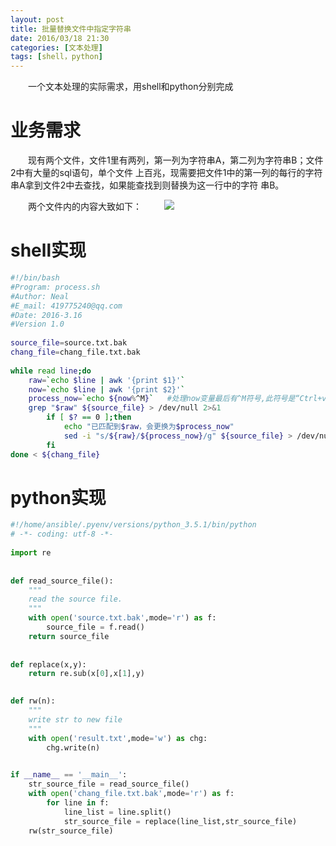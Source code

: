 ```yaml
---
layout: post
title: 批量替换文件中指定字符串
date: 2016/03/18 21:30
categories: [文本处理]
tags: [shell，python]
---
```


　　一个文本处理的实际需求，用shell和python分别完成
<!--more-->

# 业务需求
　　现有两个文件，文件1里有两列，第一列为字符串A，第二列为字符串B；文件2中有大量的sql语句，单个文件
上百兆，现需要把文件1中的第一列的每行的字符串A拿到文件2中去查找，如果能查找到则替换为这一行中的字符
串B。

　　两个文件内的内容大致如下：
　　
![](/images/2016-03-18-text-process-01.jpg)

# shell实现

```sh
#!/bin/bash
#Program: process.sh
#Author: Neal
#E_mail: 419775240@qq.com
#Date: 2016-3.16
#Version 1.0
	
source_file=source.txt.bak
chang_file=chang_file.txt.bak
	
while read line;do
    raw=`echo $line | awk '{print $1}'`
    now=`echo $line | awk '{print $2}'`
    process_now=`echo ${now%^M}`   #处理now变量最后有^M符号,此符号是“Ctrl+v + Ctrl+m”组合键的结果
    grep "$raw" ${source_file} > /dev/null 2>&1
        if [ $? == 0 ];then
            echo "已匹配到$raw，会更换为$process_now"
            sed -i "s/${raw}/${process_now}/g" ${source_file} > /dev/null 2>&1
        fi
done < ${chang_file}
```

# python实现

```python
#!/home/ansible/.pyenv/versions/python_3.5.1/bin/python
# -*- coding: utf-8 -*-
		
import re
	
	
def read_source_file():
    """
    read the source file.
    """
    with open('source.txt.bak',mode='r') as f:
        source_file = f.read()
    return source_file
	
	
def replace(x,y):
    return re.sub(x[0],x[1],y)
	

def rw(n):
    """
    write str to new file
    """
    with open('result.txt',mode='w') as chg:
        chg.write(n)
	

if __name__ == '__main__':
    str_source_file = read_source_file()
    with open('chang_file.txt.bak',mode='r') as f:
        for line in f:
            line_list = line.split()
            str_source_file = replace(line_list,str_source_file)
    rw(str_source_file)
```

